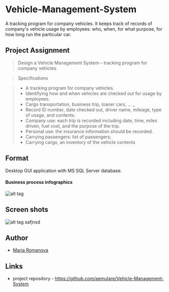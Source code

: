 # Vehicle-Management-System

A tracking program for company vehicles.
It keeps track of records of company's vehicle usage by employees: 
who, when, for what purpose, for how long run the particular car.

## Project Assignment

> Design a Vehicle Management System – tracking program for company vehicles.

 
> Specifications 

> *	A tracking program for company vehicles. 
> *	Identifying how and when vehicles are checked out for usage by employees. 
> *	Cargo transportation, business trip, loaner cars, … _
> * Record ID number, date checked out, driver name, mileage, type of usage, and contents. 
> * Company use: each trip is recorded including date, time, miles driven, fuel cost, and the purpose of the trip. 
> * Personal use: the insurance information should be recorded. 
> * Carrying passengers: list of passengers; 
> * Carrying cargo, an inventory of the vehicle contents 



## Format

Desktop GUI application with MS SQL Server database.

#### Business process infographics

![alt tag](https://raw.githubusercontent.com/aemulare/Vehicle-Management-System/master/doc/VMS-Process.png)

## Screen shots

![alt tag](https://raw.githubusercontent.com/aemulare/Vehicle-Management-System/master/doc/VMS-screen-shots/VMS-01-Main-page.png) safjnsd

## Author

* [Maria Romanova](https://github.com/aemulare)

## Links

* project repository - https://github.com/aemulare/Vehicle-Management-System
